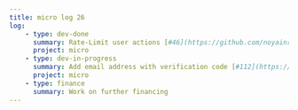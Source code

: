 ```yaml
---
title: micro log 26
log:
    - type: dev-done
      summary: Rate-Limit user actions [#46](https://github.com/noyainrain/micro/issues/46)
      project: micro
    - type: dev-in-progress
      summary: Add email address with verification code [#112](https://github.com/noyainrain/micro/issues/112)
      project: micro
    - type: finance
      summary: Work on further financing
---
```


